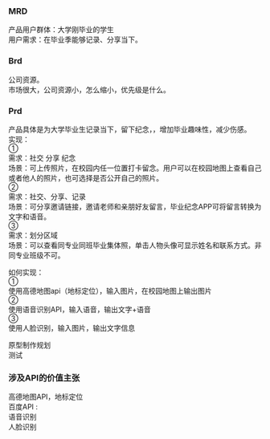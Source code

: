 ### MRD    
产品用户群体：大学刚毕业的学生   
用户需求：在毕业季能够记录、分享当下。    

### Brd   
公司资源。   
市场很大，公司资源小，怎么缩小，优先级是什么。   

### Prd   
产品具体是为大学毕业生记录当下，留下纪念，，增加毕业趣味性，减少伤感。   
实现：   
①     
需求：社交 分享 纪念   
场景：可上传照片，在校园内任一位置打卡留念。用户可以在校园地图上查看自己或者他人的照片，也可选择是否公开自己的照片。   
②   
需求：社交、分享、记录   
场景：可分享邀请链接，邀请老师和亲朋好友留言，毕业纪念APP可将留言转换为文字和语音。   
③   
需求：划分区域   
场景：可以查看同专业同班毕业集体照，单击人物头像可显示姓名和联系方式。非同专业班级不可。   

如何实现：   
①   
使用高德地图api（地标定位），输入图片，在校园地图上输出图片   
②   
使用语音识别API，输入语音，输出文字+语音   
③   
使用人脸识别，输入图片，输出文字信息    


原型制作规划   
测试   

### 涉及API的价值主张    
高德地图API，地标定位   
百度API :   
语音识别   
人脸识别   
